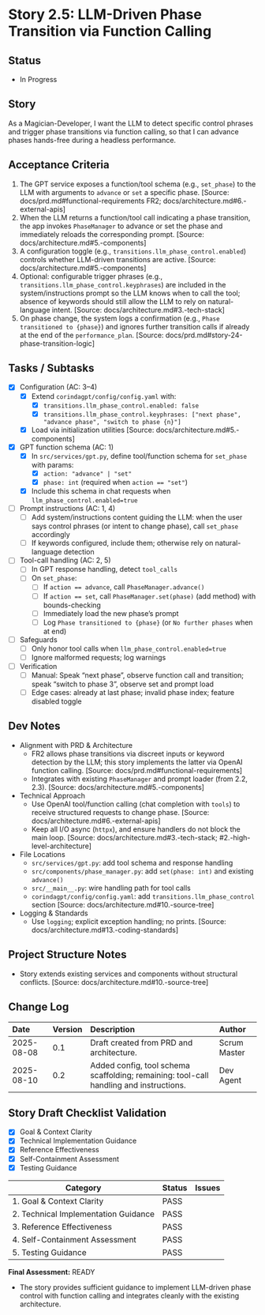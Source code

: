 # Story 2.5: LLM-Driven Phase Transition via Function Calling

## Status
- In Progress

## Story
As a Magician-Developer, I want the LLM to detect specific control phrases and trigger phase transitions via function calling, so that I can advance phases hands-free during a headless performance.

## Acceptance Criteria
1. The GPT service exposes a function/tool schema (e.g., `set_phase`) to the LLM with arguments to `advance` or `set` a specific phase. [Source: docs/prd.md#functional-requirements FR2; docs/architecture.md#6.-external-apis]
2. When the LLM returns a function/tool call indicating a phase transition, the app invokes `PhaseManager` to advance or set the phase and immediately reloads the corresponding prompt. [Source: docs/architecture.md#5.-components]
3. A configuration toggle (e.g., `transitions.llm_phase_control.enabled`) controls whether LLM-driven transitions are active. [Source: docs/architecture.md#5.-components]
4. Optional: configurable trigger phrases (e.g., `transitions.llm_phase_control.keyphrases`) are included in the system/instructions prompt so the LLM knows when to call the tool; absence of keywords should still allow the LLM to rely on natural-language intent. [Source: docs/architecture.md#3.-tech-stack]
5. On phase change, the system logs a confirmation (e.g., `Phase transitioned to {phase}`) and ignores further transition calls if already at the end of the `performance_plan`. [Source: docs/prd.md#story-24-phase-transition-logic]

## Tasks / Subtasks
- [x] Configuration (AC: 3–4)
  - [x] Extend `corindagpt/config/config.yaml` with:
    - [x] `transitions.llm_phase_control.enabled: false`
    - [x] `transitions.llm_phase_control.keyphrases: ["next phase", "advance phase", "switch to phase {n}"]`
  - [x] Load via initialization utilities [Source: docs/architecture.md#5.-components]
- [x] GPT function schema (AC: 1)
  - [x] In `src/services/gpt.py`, define tool/function schema for `set_phase` with params:
    - [x] `action: "advance" | "set"`
    - [x] `phase: int` (required when `action == "set"`)
  - [x] Include this schema in chat requests when `llm_phase_control.enabled=true`
- [ ] Prompt instructions (AC: 1, 4)
  - [ ] Add system/instructions content guiding the LLM: when the user says control phrases (or intent to change phase), call `set_phase` accordingly
  - [ ] If keywords configured, include them; otherwise rely on natural-language detection
- [ ] Tool-call handling (AC: 2, 5)
  - [ ] In GPT response handling, detect `tool_calls`
  - [ ] On `set_phase`:
    - [ ] If `action == advance`, call `PhaseManager.advance()`
    - [ ] If `action == set`, call `PhaseManager.set(phase)` (add method) with bounds-checking
    - [ ] Immediately load the new phase’s prompt
    - [ ] Log `Phase transitioned to {phase}` (or `No further phases` when at end)
- [ ] Safeguards
  - [ ] Only honor tool calls when `llm_phase_control.enabled=true`
  - [ ] Ignore malformed requests; log warnings
- [ ] Verification
  - [ ] Manual: Speak “next phase”, observe function call and transition; speak “switch to phase 3”, observe set and prompt load
  - [ ] Edge cases: already at last phase; invalid phase index; feature disabled toggle

## Dev Notes
- Alignment with PRD & Architecture
  - FR2 allows phase transitions via discreet inputs or keyword detection by the LLM; this story implements the latter via OpenAI function calling. [Source: docs/prd.md#functional-requirements]
  - Integrates with existing `PhaseManager` and prompt loader (from 2.2, 2.3). [Source: docs/architecture.md#5.-components]
- Technical Approach
  - Use OpenAI tool/function calling (chat completion with `tools`) to receive structured requests to change phase. [Source: docs/architecture.md#6.-external-apis]
  - Keep all I/O async (`httpx`), and ensure handlers do not block the main loop. [Source: docs/architecture.md#3.-tech-stack; #2.-high-level-architecture]
- File Locations
  - `src/services/gpt.py`: add tool schema and response handling
  - `src/components/phase_manager.py`: add `set(phase: int)` and existing `advance()`
  - `src/__main__.py`: wire handling path for tool calls
  - `corindagpt/config/config.yaml`: add `transitions.llm_phase_control` section [Source: docs/architecture.md#10.-source-tree]
- Logging & Standards
  - Use `logging`; explicit exception handling; no prints. [Source: docs/architecture.md#13.-coding-standards]

## Project Structure Notes
- Story extends existing services and components without structural conflicts. [Source: docs/architecture.md#10.-source-tree]

## Change Log
| Date | Version | Description | Author |
| :--- | :--- | :--- | :--- |
| 2025-08-08 | 0.1 | Draft created from PRD and architecture. | Scrum Master |
| 2025-08-10 | 0.2 | Added config, tool schema scaffolding; remaining: tool-call handling and instructions. | Dev Agent |

## Story Draft Checklist Validation

- [x] Goal & Context Clarity
- [x] Technical Implementation Guidance
- [x] Reference Effectiveness
- [x] Self-Containment Assessment
- [x] Testing Guidance

| Category                             | Status | Issues |
| ------------------------------------ | ------ | ------ |
| 1. Goal & Context Clarity            | PASS   |        |
| 2. Technical Implementation Guidance | PASS   |        |
| 3. Reference Effectiveness           | PASS   |        |
| 4. Self-Containment Assessment       | PASS   |        |
| 5. Testing Guidance                  | PASS   |        |

**Final Assessment:** READY

- The story provides sufficient guidance to implement LLM-driven phase control with function calling and integrates cleanly with the existing architecture.
